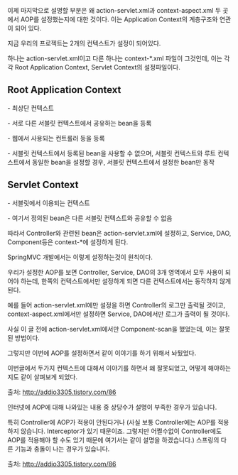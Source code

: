 이제 마지막으로 설명할 부분은 왜 action-servlet.xml과 context-aspect.xml 두 곳에서 AOP를 설정했는지에 대한 것이다. 이는 Application Context의 계층구조와 연관이 되어 있다. 

지금 우리의 프로젝트는 2개의 컨텍스트가 설정이 되어있다. 

하나는 action-servlet.xml이고 다른 하나는 context-*.xml 파일이 그것인데, 이는 각각 Root Application Context, Servlet Context의 설정파일이다.

## Root Application Context

\- 최상단 컨텍스트 

\- 서로 다른 서블릿 컨텍스트에서 공유하는 bean을 등록 

\- 웹에서 사용되는 컨트롤러 등을 등록

\- 서블릿 컨텍스트에서 등록된 bean을 사용할 수 없으며, 서블릿 컨텍스트와 루트 컨텍스트에서 동일한 bean을 설정할 경우, 서블릿 컨텍스트에서 설정한 bean만 동작

## Servlet Context

\- 서블릿에서 이용되는 컨텍스트

\- 여기서 정의된 bean은 다른 서블릿 컨텍스트와 공유할 수 없음

따라서 Controller와 관련된 bean은 action-servlet.xml에 설정하고, Service, DAO, Component등은 context-*에 설정하게 된다.

SpringMVC 개발에서는 이렇게 설정하는것이 원칙이다. 

우리가 설정한 AOP를 보면 Controller, Service, DAO의 3개 영역에서 모두 사용이 되어야 하는데, 한쪽의 컨텍스트에서만 설정하게 되면 다른 컨텍스트에서는 동작하지 않게 된다. 

예를 들어 action-servlet.xml에만 설정을 하면 Controller의 로그만 출력될 것이고, context-aspect.xml에서만 설정하면 Service, DAO에서만 로그가 출력이 될 것이다.

사실 이 글 전에 action-servlet.xml에서만 Component-scan을 했었는데, 이는 잘못된 방법이다. 

그렇지만 이번에 AOP를 설정하면서 같이 이야기를 하기 위해서 놔뒀었다. 

이번글에서 두가지 컨텍스트에 대해서 이야기를 하면서 왜 잘못되었고, 어떻게 해야하는지도 같이 살펴보게 되었다.

출처: http://addio3305.tistory.com/86

인터넷에 AOP에 대해 나와있는 내용 중 상당수가 설명이 부족한 경우가 있습니다.

특히 Controller에 AOP가 적용이 안된다거나 (사실 보통 Controller에는 AOP를 적용하지 않습니다. Interceptor가 있기 때문이죠. 그렇지만 어쩔수없이 Controller에도 AOP를 적용해야 할 수도 있기 때문에 여기서는 같이 설명을 하겠습니다.) 스프링의 다른 기능과 충돌이 나는 경우가 있습니다.

출처: http://addio3305.tistory.com/86